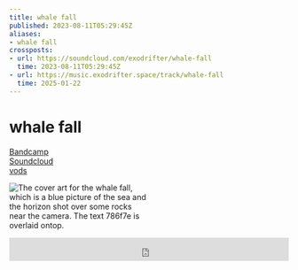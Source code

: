 ```yaml
---
title: whale fall
published: 2023-08-11T05:29:45Z
aliases:
- whale fall
crossposts:
- url: https://soundcloud.com/exodrifter/whale-fall
  time: 2023-08-11T05:29:45Z
- url: https://music.exodrifter.space/track/whale-fall
  time: 2025-01-22
---
```


# whale fall

<div class="flex">
<div><i class="ri-store-2-fill"></i> <a href="https://music.exodrifter.space/track/whale-fall">Bandcamp</a></div>
<div><i class="ri-soundcloud-2-fill"></i> <a href="https://soundcloud.com/exodrifter/whale-fall">Soundcloud</a></div>
<div><i class="ri-video-fill"></i> <a href="https://vods.exodrifter.space/tag/song-whale-fall">vods</a></div>
</div>

<div style="width: 50%;">

![The cover art for the whale fall, which is a blue picture of the sea and the horizon shot over some rocks near the camera. The text 786f7e is overlaid ontop.](whale-fall.png)

</div>

<iframe style="border: 0; width: 100%; max-width: 700px; height: 42px;" src="https://bandcamp.com/EmbeddedPlayer/album=253081176/size=small/bgcol=ffffff/linkcol=0687f5/track=3434557232/transparent=true/" seamless><a href="https://music.exodrifter.space/album/future-formant">future formant by exodrifter</a></iframe>

